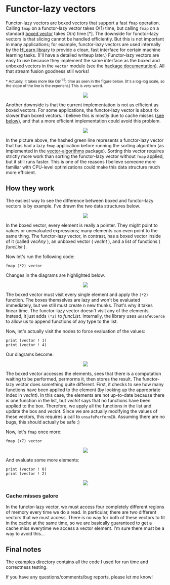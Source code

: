 # Functor-lazy vectors

Functor-lazy vectors are boxed vectors that support a fast `fmap` operation.  Calling `fmap` on a functor-lazy vector takes O(1) time, but calling `fmap` on a standard [boxed vector](http://hackage.haskell.org/package/vector) takes O(n) time [*].  The downside for functor-lazy vectors is that slicing cannot be handled efficiently.  But this is not important in many applications; for example, functor-lazy vectors are used internally by the [HLearn library](http://github.com/mikeizbicki/hlearn) to provide a clean, fast interface for certain machine learning tasks.  (I'll have a detailed writeup later.)  Functor-lazy vectors are easy to use because they implement the same interface as the boxed and unboxed vectors in the `vector` module (see the [hackage documentation](http://hackage.haskell.org/package/vector-functorlazy)).  All that stream fusion goodness still works!

<sub>* Actually, it takes more like O(n<sup>1.5</sup>) time as seen in the figure below.  (It's a log-log scale, so the slope of the line is the exponent.)  This is *very* weird. </sub>

<p align="center">
<img src="https://raw.github.com/mikeizbicki/vector-functorlazy/master/img/functorlazy-v-boxed.png" />
</p>

Another downside is that the current implementation is not as efficient as boxed vectors.  For some applications, the functor-lazy vector is about 4x slower than boxed vectors.  I believe this is mostly due to cache misses ([see below](https://github.com/mikeizbicki/vector-functorlazy/#cache-misses-galore)), and that a more efficient implementation could avoid this problem.  

<p align="center">
<img src="https://raw.github.com/mikeizbicki/vector-functorlazy/master/img/algorithm-compare.png" />
</p>

In the picture above, the hashed green line represents a functor-lazy vector that has had a lazy `fmap` application before running the sorting algorithm (as implemented in the [vector-algorithms](http://hackage.haskell.org/package/vector-algorithms) package).  Sorting this vector requires strictly more work than sorting the functor-lazy vector without `fmap` applied, but it still runs faster.   This is one of the reasons I believe someone more familiar with CPU-level optimizations could make this data structure much more efficient.

## How they work

The easiest way to see the difference between boxed and functor-lazy vectors is by example.  I've drawn the two data structures below.

<p align="center">
<img src="https://raw.github.com/mikeizbicki/vector-functorlazy/master/img/fig1.png" />
</p>

In the boxed vector, every element is really a pointer.  They might point to values or unevaluated expressions; many elements can even point to the same thing.  The functor-lazy vector, in contrast, has a boxed vector inside of it (called *vecAny* ), an unboxed vector ( *vecInt* ), and a list of functions ( *funcList* ).

Now let's run the following code:

    fmap (*2) vector

Changes in the diagrams are highlighted below.

<p align="center">
<img src="https://raw.github.com/mikeizbicki/vector-functorlazy/master/img/fig2.png" />
</p>

The boxed vector must visit every single element and apply the `(*2)` function.  The boxes themselves are lazy and won't be evaluated immediately, but we still must create n new thunks.  That's why it takes linear time.  The functor-lazy vector doesn't visit any of the elements.  Instead, it just adds `(*2)` to *funcList*.  Internally, the library uses `unsafeCoerce` to allow us to append functions of any type to the list.

Now, let's actually visit the nodes to force evaluation of the values:

    print (vector ! 1)
    print (vector ! 4)
    
Our diagrams become:

<p align="center">
<img src="https://raw.github.com/mikeizbicki/vector-functorlazy/master/img/fig3.png" />
</p>

The boxed vector accesses the elements, sees that there is a computation waiting to be performed, permorms it, then stores the result.  The functor-lazy vector does something quite different.  First, it checks to see how many functions have been applied to the element (by looking up the appropriate index in *vecInt*).  In this case, the elements are not up-to-date because there is one function in the list, but *vecInt* says that no functions have been applied to the box.  Therefore, we apply all the functions in the list and update the box and *vecInt*.  Since we are actually modifying the values of these vectors, this requires a call to `unsafePerformIO`.  Assuming there are no bugs, this should actually be safe :)

Now, let's `fmap` once more:

    fmap (+7) vector

<p align="center">
<img src="https://raw.github.com/mikeizbicki/vector-functorlazy/master/img/fig4.png" />
</p>

And evaluate some more elements:

    print (vector ! 0)
    print (vector ! 2)

<p align="center">
<img src="https://raw.github.com/mikeizbicki/vector-functorlazy/master/img/fig5.png" />
</p>

### Cache misses galore

In the functor-lazy vector, we must access four completely different regions of memory every time we do a read.  In particular, there are two different vectors that we must access.  There is no way for both of these vectors to fit in the cache at the same time, so we are basically guaranteed to get a cache miss everytime we access a vector element.  I'm sure there must be a way to avoid this...

## Final notes

The [examples directory](https://github.com/mikeizbicki/vector-functorlazy/tree/master/src/examples) contains all the code I used for run time and correctness testing.

If you have any questions/comments/bug reports, please let me know!
